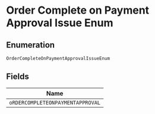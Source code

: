 
# Order Complete on Payment Approval Issue Enum

## Enumeration

`OrderCompleteOnPaymentApprovalIssueEnum`

## Fields

| Name |
|  --- |
| `oRDERCOMPLETEONPAYMENTAPPROVAL` |

